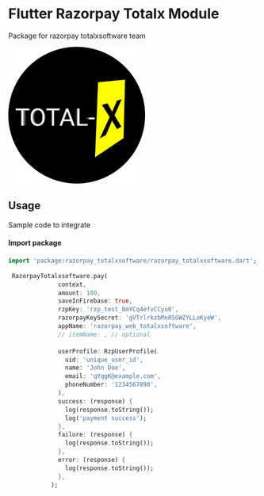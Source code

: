 <p align="center">
<h1>
Flutter Razorpay Totalx Module
</h1>

<p>
Package for razorpay totalxsoftware team
</p>

![1](https://github.com/totalxsoftwaredevelopers/razorpay_totalxsoftware/blob/main/assets/logo.png)

## Usage

Sample code to integrate

#### Import package

```dart
import 'package:razorpay_totalxsoftware/razorpay_totalxsoftware.dart';
```

```dart
 RazorpayTotalxsoftware.pay(
              context,
              amount: 100,
              saveInFirebase: true,
              rzpKey: 'rzp_test_8mYCq4efvCCyu0',
              razorpayKeySecret: 'gVTrlrkzbMn0SGWZYLLoKyeW',
              appName: 'razorpay_web_totalxsoftware',
              // itemName: , // optional

              userProfile: RzpUserProfile(
                uid: 'unique_user_id',
                name: 'John Doe',
                email: 'qYqgK@example.com',
                phoneNumber: '1234567890',
              ),
              success: (response) {
                log(response.toString());
                log('payment success');
              },
              failure: (response) {
                log(response.toString());
              },
              error: (response) {
                log(response.toString());
              },
            );

```
